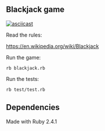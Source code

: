 Blackjack game
---------------
[![asciicast](https://asciinema.org/a/p8VLuHZNWoudGGEGUnrjLMfnV.svg)](https://asciinema.org/a/p8VLuHZNWoudGGEGUnrjLMfnV)

Read the rules:

https://en.wikipedia.org/wiki/Blackjack

Run the game:

```rb blackjack.rb```


Run the tests:

```rb test/test.rb```

Dependencies
------------
Made with Ruby 2.4.1
